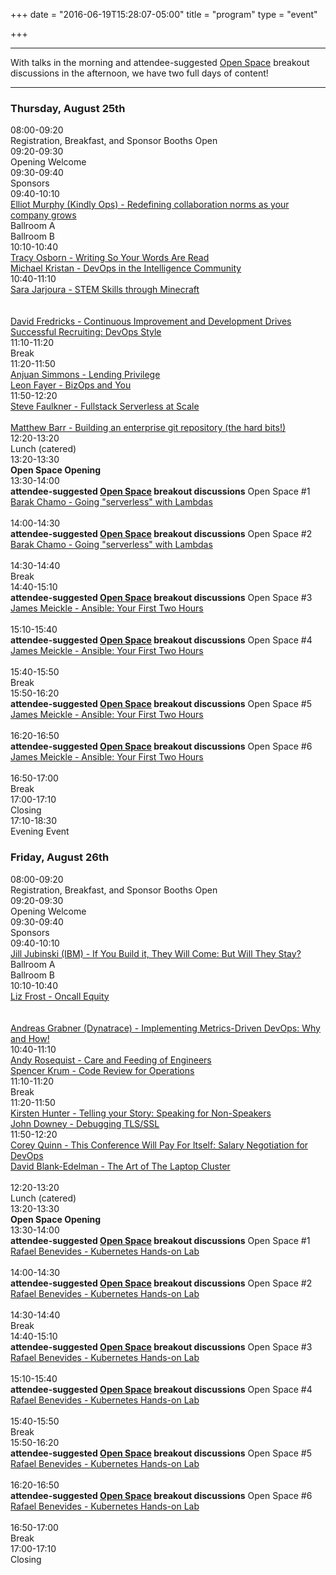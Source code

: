 +++
date = "2016-06-19T15:28:07-05:00"
title = "program"
type = "event"

+++

<div class = "row">
  <div class = "col-md-12">
    <hr />
    With talks in the morning and attendee-suggested <a href="/pages/open-space-format">Open Space</a> breakout discussions in the afternoon, we have two full days of content!
    <hr />
  </div>
</div>

<div class = "row">
  <div class = "col-md-12">
    <div class = "row">
      <div class = "col-md-12 col-md-offset-5">
        <h3>Thursday, August 25th</h3>
      </div>
    </div>
    <!-- this div is repeated for each timeslot -->
    <div class = "row">
      <div class = "col-md-2 col-md-offset-1">
        <time>08:00-09:20</time>
      </div>
      <div class = "col-md-8 box">
        Registration, Breakfast, and Sponsor Booths Open
      </div>
    </div> <!-- end timeslot div -->
    <!-- this div is repeated for each timeslot -->
    <div class = "row">
      <div class = "col-md-2 col-md-offset-1">
        <time>09:20-09:30</time>
      </div>
      <div class = "col-md-8 box">
        Opening Welcome
      </div>
    </div> <!-- end timeslot div -->
    <!-- this div is repeated for each timeslot -->
    <div class = "row">
      <div class = "col-md-2 col-md-offset-1">
        <time>09:30-09:40</time>
      </div>
      <div class = "col-md-8 box">
        Sponsors
      </div>
    </div> <!-- end timeslot div -->
    <!-- this div is repeated for each timeslot -->
    <div class = "row">
      <div class = "col-md-2 col-md-offset-1">
        <time>09:40-10:10</time>
      </div>
      <div class = "col-md-8 box">
        <a href="/events/2016-boston/program/elliot-murphy">Elliot Murphy (Kindly Ops) - Redefining collaboration norms as your company grows</a>
      </div>
    </div> <!-- end timeslot div -->
    <!-- this div is repeated for each timeslot -->
    <div class = "row">
      <div class = "col-md-4 col-md-offset-4">
        Ballroom A
      </div>
      <div class = "col-md-4">
        Ballroom B
      </div>
    </div> <!-- end timeslot div -->
    <!-- this div is repeated for each timeslot -->
    <div class = "row">
      <div class = "col-md-2 col-md-offset-1">
        <time>10:10-10:40</time>
      </div>
      <div class = "col-md-4 box">
        <a href="/events/2016-boston/program/tracy-osborn">Tracy Osborn - Writing So Your Words Are Read</a>
      </div>
      <div class = "col-md-4 box">
        <a href="/events/2016-boston/program/michael-kristan">Michael Kristan - DevOps in the Intelligence Community</a>
      </div>
    </div> <!-- end timeslot div -->
    <!-- this div is repeated for each timeslot -->
    <div class = "row">
      <div class = "col-md-2 col-md-offset-1">
        <time>10:40-11:10</time>
      </div>
      <div class = "col-md-4 box">
        <a href="/events/2016-boston/program/sara-jarjoura">Sara Jarjoura - STEM Skills through Minecraft</a><br><br><br>
      </div>
      <div class = "col-md-4 box">
        <a href="/events/2016-boston/program/david-fredricks">David Fredricks - Continuous Improvement and Development Drives Successful Recruiting: DevOps Style</a>
      </div>
    </div> <!-- end timeslot div -->
    <!-- this div is repeated for each timeslot -->
    <div class = "row">
      <div class = "col-md-2 col-md-offset-1">
        <time>11:10-11:20</time>
      </div>
      <div class = "col-md-8 box">
        Break
      </div>
    </div> <!-- end timeslot div -->
    <!-- this div is repeated for each timeslot -->
    <div class = "row">
      <div class = "col-md-2 col-md-offset-1">
        <time>11:20-11:50</time>
      </div>
      <div class = "col-md-4 box">
        <a href="/events/2016-boston/program/anjuan-simmons">Anjuan Simmons - Lending Privilege</a>
      </div>
      <div class = "col-md-4 box">
        <a href="/events/2016-boston/program/leon-fayer">Leon Fayer - BizOps and You</a>
      </div>
    </div> <!-- end timeslot div -->
    <!-- this div is repeated for each timeslot -->
    <div class = "row">
      <div class = "col-md-2 col-md-offset-1">
        <time>11:50-12:20</time>
      </div>
      <div class = "col-md-4 box">
        <a href="/events/2016-boston/program/steve-faulkner">Steve Faulkner - Fullstack Serverless at Scale</a><br><br>
      </div>
      <div class = "col-md-4 box">
        <a href="/events/2016-boston/program/matthew-barr">Matthew Barr - Building an enterprise git repository (the hard bits!)</a>
      </div>
    </div> <!-- end timeslot div -->
    <!-- this div is repeated for each timeslot -->
    <div class = "row">
      <div class = "col-md-2 col-md-offset-1">
        <time>12:20-13:20</time>
      </div>
      <div class = "col-md-8 box">
        Lunch (catered)
      </div>
    </div> <!-- end timeslot div -->
    <!-- this div is repeated for each timeslot -->
    <div class = "row">
      <div class = "col-md-2 col-md-offset-1">
        <time>13:20-13:30</time>
      </div>
      <div class = "col-md-8 box">
        <strong>Open Space Opening</strong>
      </div>
    </div> <!-- end timeslot div -->
    <!-- this div is repeated for each timeslot -->
    <div class = "row">
      <div class = "col-md-2 col-md-offset-1">
        <time>13:30-14:00</time>
      </div>
      <div class = "col-md-4 box">
        <strong>attendee-suggested <a href="/pages/open-space-format">Open Space</a> breakout discussions</strong> Open Space #1
      </div>
      <div class = "col-md-4 box">
        <a href="/events/2016-boston/program/barak-chamo">Barak Chamo - Going "serverless" with Lambdas</a><br><br>
      </div>
    </div> <!-- end timeslot div -->
    <!-- this div is repeated for each timeslot -->
    <div class = "row">
      <div class = "col-md-2 col-md-offset-1">
        <time>14:00-14:30</time>
      </div>
      <div class = "col-md-4 box">
        <strong>attendee-suggested <a href="/pages/open-space-format">Open Space</a> breakout discussions</strong> Open Space #2
      </div>
      <div class = "col-md-4 box">
        <a href="/events/2016-boston/program/barak-chamo">Barak Chamo - Going "serverless" with Lambdas</a><br><br>
      </div>
    </div> <!-- end timeslot div -->
    <!-- this div is repeated for each timeslot -->
    <div class = "row">
      <div class = "col-md-2 col-md-offset-1">
        <time>14:30-14:40</time>
      </div>
      <div class = "col-md-8 box">
        Break
      </div>
    </div> <!-- end timeslot div -->
    <!-- this div is repeated for each timeslot -->
    <div class = "row">
      <div class = "col-md-2 col-md-offset-1">
        <time>14:40-15:10</time>
      </div>
      <div class = "col-md-4 box">
        <strong>attendee-suggested <a href="/pages/open-space-format">Open Space</a> breakout discussions</strong> Open Space #3
      </div>
      <div class = "col-md-4 box">
        <a href="/events/2016-boston/program/james-meickle">James Meickle - Ansible: Your First Two Hours</a><br><br>
      </div>
    </div> <!-- end timeslot div -->
    <!-- this div is repeated for each timeslot -->
    <div class = "row">
      <div class = "col-md-2 col-md-offset-1">
        <time>15:10-15:40</time>
      </div>
      <div class = "col-md-4 box">
        <strong>attendee-suggested <a href="/pages/open-space-format">Open Space</a> breakout discussions</strong> Open Space #4
      </div>
      <div class = "col-md-4 box">
        <a href="/events/2016-boston/program/james-meickle">James Meickle - Ansible: Your First Two Hours</a><br><br>
      </div>
    </div> <!-- end timeslot div -->
    <!-- this div is repeated for each timeslot -->
    <div class = "row">
      <div class = "col-md-2 col-md-offset-1">
        <time>15:40-15:50</time>
      </div>
      <div class = "col-md-8 box">
        Break
      </div>
    </div> <!-- end timeslot div -->
    <!-- this div is repeated for each timeslot -->
    <div class = "row">
      <div class = "col-md-2 col-md-offset-1">
        <time>15:50-16:20</time>
      </div>
      <div class = "col-md-4 box">
        <strong>attendee-suggested <a href="/pages/open-space-format">Open Space</a> breakout discussions</strong> Open Space #5
      </div>
      <div class = "col-md-4 box">
        <a href="/events/2016-boston/program/james-meickle">James Meickle - Ansible: Your First Two Hours</a><br><br>
      </div>
    </div> <!-- end timeslot div -->
    <!-- this div is repeated for each timeslot -->
    <div class = "row">
      <div class = "col-md-2 col-md-offset-1">
        <time>16:20-16:50</time>
      </div>
      <div class = "col-md-4 box">
        <strong>attendee-suggested <a href="/pages/open-space-format">Open Space</a> breakout discussions</strong> Open Space #6
      </div>
      <div class = "col-md-4 box">
        <a href="/events/2016-boston/program/james-meickle">James Meickle - Ansible: Your First Two Hours</a><br><br>
      </div>
    </div> <!-- end timeslot div -->
    <!-- this div is repeated for each timeslot -->
    <div class = "row">
      <div class = "col-md-2 col-md-offset-1">
        <time>16:50-17:00</time>
      </div>
      <div class = "col-md-8 box">
        Break
      </div>
    </div> <!-- end timeslot div -->
    <!-- this div is repeated for each timeslot -->
    <div class = "row">
      <div class = "col-md-2 col-md-offset-1">
        <time>17:00-17:10</time>
      </div>
      <div class = "col-md-8 box">
        Closing
      </div>
    </div> <!-- end timeslot div -->
    <!-- this div is repeated for each timeslot -->
    <div class = "row">
      <div class = "col-md-2 col-md-offset-1">
        <time>17:10-18:30</time>
      </div>
      <div class = "col-md-8 box">
        Evening Event
      </div>
    </div> <!-- end timeslot div -->
  </div><!-- end day 1 -->
  <div class = "col-md-12">
    <div class = "row">
      <div class = "col-md-12 col-md-offset-5">
        <h3>Friday, August 26th</h3>
      </div>
    </div>
    <!-- this div is repeated for each timeslot -->
    <div class = "row">
      <div class = "col-md-2 col-md-offset-1">
        <time>08:00-09:20</time>
      </div>
      <div class = "col-md-8 box">
        Registration, Breakfast, and Sponsor Booths Open
      </div>
    </div> <!-- end timeslot div -->
    <!-- this div is repeated for each timeslot -->
    <div class = "row">
      <div class = "col-md-2 col-md-offset-1">
        <time>09:20-09:30</time>
      </div>
      <div class = "col-md-8 box">
        Opening Welcome
      </div>
    </div> <!-- end timeslot div -->
    <!-- this div is repeated for each timeslot -->
    <div class = "row">
      <div class = "col-md-2 col-md-offset-1">
        <time>09:30-09:40</time>
      </div>
      <div class = "col-md-8 box">
        Sponsors
      </div>
    </div> <!-- end timeslot div -->
    <!-- this div is repeated for each timeslot -->
    <div class = "row">
      <div class = "col-md-2 col-md-offset-1">
        <time>09:40-10:10</time>
      </div>
      <div class = "col-md-8 box">
        <a href="/events/2016-boston/program/jill-jubinski">Jill Jubinski (IBM) - If You Build it, They Will Come: But Will They Stay?</a>
      </div>
    </div> <!-- end timeslot div -->
    <!-- this div is repeated for each timeslot -->
    <div class = "row">
      <div class = "col-md-4 col-md-offset-4">
        Ballroom A
      </div>
      <div class = "col-md-4">
        Ballroom B
      </div>
    </div> <!-- end timeslot div -->
    <!-- this div is repeated for each timeslot -->
    <div class = "row">
      <div class = "col-md-2 col-md-offset-1">
        <time>10:10-10:40</time>
      </div>
      <div class = "col-md-4 box">
        <a href="/events/2016-boston/program/liz-frost">Liz Frost - Oncall Equity</a><br><br><br>
      </div>
      <div class = "col-md-4 box">
        <a href="/events/2016-boston/program/andreas-grabner">Andreas Grabner (Dynatrace) - Implementing Metrics-Driven DevOps: Why and How!</a>
      </div>
    </div> <!-- end timeslot div -->
    <!-- this div is repeated for each timeslot -->
    <div class = "row">
      <div class = "col-md-2 col-md-offset-1">
        <time>10:40-11:10</time>
      </div>
      <div class = "col-md-4 box">
        <a href="/events/2016-boston/program/andy-rosequist">Andy Rosequist - Care and Feeding of Engineers</a>
      </div>
      <div class = "col-md-4 box">
        <a href="/events/2016-boston/program/spencer-krum">Spencer Krum - Code Review for Operations</a>
      </div>
    </div> <!-- end timeslot div -->
    <!-- this div is repeated for each timeslot -->
    <div class = "row">
      <div class = "col-md-2 col-md-offset-1">
        <time>11:10-11:20</time>
      </div>
      <div class = "col-md-8 box">
        Break
      </div>
    </div> <!-- end timeslot div -->
    <!-- this div is repeated for each timeslot -->
    <div class = "row">
      <div class = "col-md-2 col-md-offset-1">
        <time>11:20-11:50</time>
      </div>
      <div class = "col-md-4 box">
        <a href="/events/2016-boston/program/kirsten-hunter">Kirsten Hunter - Telling your Story: Speaking for Non-Speakers</a>
      </div>
      <div class = "col-md-4 box">
        <a href="/events/2016-boston/program/john-downey">John Downey - Debugging TLS/SSL</a>
      </div>
    </div> <!-- end timeslot div -->
    <!-- this div is repeated for each timeslot -->
    <div class = "row">
      <div class = "col-md-2 col-md-offset-1">
        <time>11:50-12:20</time>
      </div>
      <div class = "col-md-4 box">
        <a href="/events/2016-boston/program/corey-quinn">Corey Quinn - This Conference Will Pay For Itself: Salary Negotiation for DevOps</a>
      </div>
      <div class = "col-md-4 box">
        <a href="/events/2016-boston/program/david-blank-edelman">David Blank-Edelman - The Art of The Laptop Cluster</a><br><br>
      </div>
    </div> <!-- end timeslot div -->
    <!-- this div is repeated for each timeslot -->
    <div class = "row">
      <div class = "col-md-2 col-md-offset-1">
        <time>12:20-13:20</time>
      </div>
      <div class = "col-md-8 box">
        Lunch (catered)
      </div>
    </div> <!-- end timeslot div -->
    <!-- this div is repeated for each timeslot -->
    <div class = "row">
      <div class = "col-md-2 col-md-offset-1">
        <time>13:20-13:30</time>
      </div>
      <div class = "col-md-8 box">
        <strong>Open Space Opening</strong>
      </div>
    </div> <!-- end timeslot div -->
    <!-- this div is repeated for each timeslot -->
    <div class = "row">
      <div class = "col-md-2 col-md-offset-1">
        <time>13:30-14:00</time>
      </div>
      <div class = "col-md-4 box">
        <strong>attendee-suggested <a href="/pages/open-space-format">Open Space</a> breakout discussions</strong> Open Space #1
      </div>
      <div class = "col-md-4 box">
        <a href="/events/2016-boston/program/rafael-benevides">Rafael Benevides - Kubernetes Hands-on Lab</a><br><br>
      </div>
    </div> <!-- end timeslot div -->
    <!-- this div is repeated for each timeslot -->
    <div class = "row">
      <div class = "col-md-2 col-md-offset-1">
        <time>14:00-14:30</time>
      </div>
      <div class = "col-md-4 box">
        <strong>attendee-suggested <a href="/pages/open-space-format">Open Space</a> breakout discussions</strong> Open Space #2
      </div>
      <div class = "col-md-4 box">
        <a href="/events/2016-boston/program/rafael-benevides">Rafael Benevides - Kubernetes Hands-on Lab</a><br><br>
      </div>
    </div> <!-- end timeslot div -->
    <!-- this div is repeated for each timeslot -->
    <div class = "row">
      <div class = "col-md-2 col-md-offset-1">
        <time>14:30-14:40</time>
      </div>
      <div class = "col-md-8 box">
        Break
      </div>
    </div> <!-- end timeslot div -->
    <!-- this div is repeated for each timeslot -->
    <div class = "row">
      <div class = "col-md-2 col-md-offset-1">
        <time>14:40-15:10</time>
      </div>
      <div class = "col-md-4 box">
        <strong>attendee-suggested <a href="/pages/open-space-format">Open Space</a> breakout discussions</strong> Open Space #3
      </div>
      <div class = "col-md-4 box">
        <a href="/events/2016-boston/program/rafael-benevides">Rafael Benevides - Kubernetes Hands-on Lab</a><br><br>
      </div>
    </div> <!-- end timeslot div -->
    <!-- this div is repeated for each timeslot -->
    <div class = "row">
      <div class = "col-md-2 col-md-offset-1">
        <time>15:10-15:40</time>
      </div>
      <div class = "col-md-4 box">
        <strong>attendee-suggested <a href="/pages/open-space-format">Open Space</a> breakout discussions</strong> Open Space #4
      </div>
      <div class = "col-md-4 box">
        <a href="/events/2016-boston/program/rafael-benevides">Rafael Benevides - Kubernetes Hands-on Lab</a><br><br>
      </div>
    </div> <!-- end timeslot div -->
    <!-- this div is repeated for each timeslot -->
    <div class = "row">
      <div class = "col-md-2 col-md-offset-1">
        <time>15:40-15:50</time>
      </div>
      <div class = "col-md-8 box">
        Break
      </div>
    </div> <!-- end timeslot div -->
    <!-- this div is repeated for each timeslot -->
    <div class = "row">
      <div class = "col-md-2 col-md-offset-1">
        <time>15:50-16:20</time>
      </div>
      <div class = "col-md-4 box">
        <strong>attendee-suggested <a href="/pages/open-space-format">Open Space</a> breakout discussions</strong> Open Space #5
      </div>
      <div class = "col-md-4 box">
        <a href="/events/2016-boston/program/rafael-benevides">Rafael Benevides - Kubernetes Hands-on Lab</a><br><br>
      </div>
    </div> <!-- end timeslot div -->
    <!-- this div is repeated for each timeslot -->
    <div class = "row">
      <div class = "col-md-2 col-md-offset-1">
        <time>16:20-16:50</time>
      </div>
      <div class = "col-md-4 box">
        <strong>attendee-suggested <a href="/pages/open-space-format">Open Space</a> breakout discussions</strong> Open Space #6
      </div>
      <div class = "col-md-4 box">
        <a href="/events/2016-boston/program/rafael-benevides">Rafael Benevides - Kubernetes Hands-on Lab</a><br><br>
      </div>
    </div> <!-- end timeslot div -->
    <!-- this div is repeated for each timeslot -->
    <div class = "row">
      <div class = "col-md-2 col-md-offset-1">
        <time>16:50-17:00</time>
      </div>
      <div class = "col-md-8 box">
        Break
      </div>
    </div> <!-- end timeslot div -->
    <!-- this div is repeated for each timeslot -->
    <div class = "row">
      <div class = "col-md-2 col-md-offset-1">
        <time>17:00-17:10</time>
      </div>
      <div class = "col-md-8 box">
        Closing
      </div>
    </div> <!-- end timeslot div -->
  </div><!-- end day 2 -->
</div>

